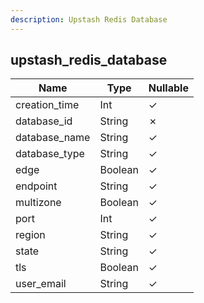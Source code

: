 ```yaml
---
description: Upstash Redis Database
---
```

upstash_redis_database
----------------------

| **Name**      | **Type** | **Nullable** |
| ------------- | -------- | ------------ |
| creation_time | Int      | &check;      |
| database_id   | String   | &cross;      |
| database_name | String   | &check;      |
| database_type | String   | &check;      |
| edge          | Boolean  | &check;      |
| endpoint      | String   | &check;      |
| multizone     | Boolean  | &check;      |
| port          | Int      | &check;      |
| region        | String   | &check;      |
| state         | String   | &check;      |
| tls           | Boolean  | &check;      |
| user_email    | String   | &check;      |
